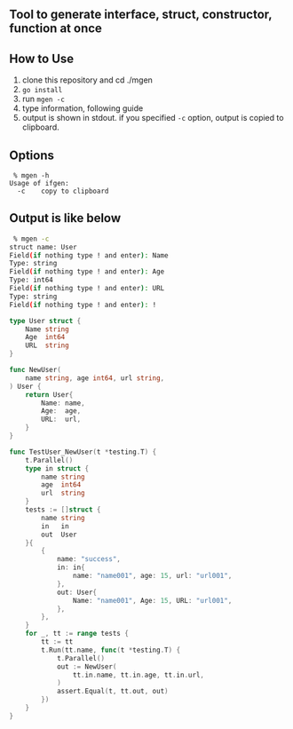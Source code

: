 ## Tool to generate interface, struct, constructor, function at once
## How to Use
1. clone this repository and cd ./mgen
2. ```go install```
3. run ```mgen -c```
4. type information, following guide
5. output is shown in stdout. if you specified ```-c``` option, output is copied to clipboard.

## Options
```
 % mgen -h                                                                 
Usage of ifgen:
  -c    copy to clipboard
```

## Output is like below
```sh
 % mgen -c
struct name: User
Field(if nothing type ! and enter): Name
Type: string
Field(if nothing type ! and enter): Age
Type: int64
Field(if nothing type ! and enter): URL
Type: string
Field(if nothing type ! and enter): !
```

```go
type User struct {
	Name string
	Age  int64
	URL  string
}

func NewUser(
	name string, age int64, url string,
) User {
	return User{
		Name: name,
		Age:  age,
		URL:  url,
	}
}

func TestUser_NewUser(t *testing.T) {
	t.Parallel()
	type in struct {
		name string
		age  int64
		url  string
	}
	tests := []struct {
		name string
		in   in
		out  User
	}{
		{
			name: "success",
			in: in{
				name: "name001", age: 15, url: "url001",
			},
			out: User{
				Name: "name001", Age: 15, URL: "url001",
			},
		},
	}
	for _, tt := range tests {
		tt := tt
		t.Run(tt.name, func(t *testing.T) {
			t.Parallel()
			out := NewUser(
				tt.in.name, tt.in.age, tt.in.url,
			)
			assert.Equal(t, tt.out, out)
		})
	}
}

```